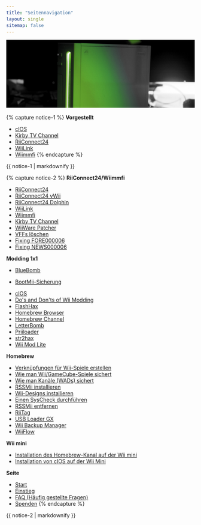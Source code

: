 ```yaml
---
title: "Seitennavigation"
layout: single
sitemap: false
---
```


![WiiTutorials](/images/WiiTutorials.jpg)

{% capture notice-1 %}
**Vorgestellt**

+ [cIOS](cios)
+ [Kirby TV Channel](kirby-tv)
+ [RiiConnect24](riiconnect24)
+ [WiiLink](wiilink)
+ [Wiimmfi](wiimmfi)
{% endcapture %}
<div class="notice--info">{{ notice-1 | markdownify }}</div>

{% capture notice-2 %}
**RiiConnect24/Wiimmfi**
+ [RiiConnect24](riiconnect24)
+ [RiiConnect24 vWii](riiconnect24-vwii)
+ [RiiConnect24 Dolphin](riiconnect24-dolphin)
+ [WiiLink](wiilink)
+ [Wiimmfi](wiimmfi)
+ [Kirby TV Channel](kirby-tv)
+ [WiiWare Patcher](wiiwarepatcher)
+ [VFFs löschen](deleting-vffs)
+ [Fixing FORE000006](riiconnect24-batteryfix)
+ [Fixing NEWS000006](news000006)

**Modding 1x1**
+ [BlueBomb](bluebomb)
* [BootMii-Sicherung](bootmii)
+ [cIOS](cios)
+ [Do's and Don'ts of Wii Modding](dosanddonts)
+ [FlashHax](flashhax)
+ [Homebrew Browser](hbb)
+ [Homebrew Channel](hbc)
+ [LetterBomb](letterbomb)
+ [Priiloader](priiloader)
+ [str2hax](str2hax)
+ [Wii Mod Lite](wiimodlite)

**Homebrew**
+ [Verknüpfungen für Wii-Spiele erstellen](wiigsc)
+ [Wie man Wii/GameCube-Spiele sichert](dump-games)
+ [Wie man Kanäle (WADs) sichert](dump-wads)
+ [RSSMii installieren](rssmii)
+ [Wii-Designs installieren](themes)
+ [Einen SysCheck durchführen](syscheck)
+ [RSSMii entfernen](rssmii-remove)
+ [RiiTag](riitag)
+ [USB Loader GX](usbloadergx)
+ [Wii Backup Manager](wiibackupmanager)
+ [WiiFlow](wiiflow)

**Wii mini**
+ [Installation des Homebrew-Kanal auf der Wii mini](hbc-mini)
+ [Installation von cIOS auf der Wii Mini](cios-mini)

**Seite**
+ [Start](/)
+ [Einstieg](get-started)
+ [FAQ (Häufig gestellte Fragen)](faq)
+ [Spenden](donations)
{% endcapture %}
<div class="notice--primary">{{ notice-2 | markdownify }}</div>
